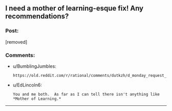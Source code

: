 ## I need a mother of learning-esque fix! Any recommendations?

### Post:

[removed]

### Comments:

- u/BumblingJumbles:
  ```
  https://old.reddit.com/r/rational/comments/dutkzh/d_monday_request_and_recommendation_thread/
  ```

- u/EdLincoln6:
  ```
  You and me both.  As far as I can tell there isn't anything like *Mother of Learning.*
  ```

---

